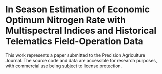 # In Season Estimation of Economic Optimum Nitrogen Rate with Multispectral Indices and Historical Telematics Field-Operation Data

This work represents a paper submitted to the Precision Agriculture Journal. The source code and data are accessible for research purposes, with commercial use being subject to license protection.

